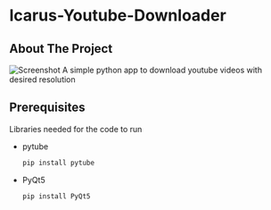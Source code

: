 # Icarus-Youtube-Downloader

## About The Project
![Screenshot](https://user-images.githubusercontent.com/106242114/200349910-7b5accd2-fddb-462b-a8d1-c9b50a13bbf5.jpg)
A simple python app to download youtube videos with desired resolution

## Prerequisites

Libraries needed for the code to run
* pytube
  ```sh
  pip install pytube
  ```
* PyQt5
  ```sh
  pip install PyQt5
  ```
